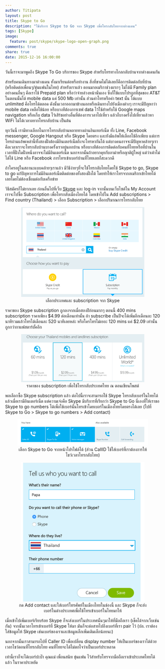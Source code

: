 ```yaml
---
author: Titipata
layout: post
title: Skype to Go
description: "ใช้บริการ Skype to Go จาก Skype เพื่อโทรกลับไทยจากต่างแดน"
tags: [Skype]
image:
  feature: post/skype/skype-logo-open-graph.png
comments: true
share: true
date: 2015-12-16 16:00:00
---
```


วันนี้เราจะมาพูดถึง Skype To Go บริการของ Skype สำหรับโทรทางไกลกลับบ้านจากต่างแดนกัน


สำหรับคนเดินทางมาต่างแดน ทั้งมาเรียนต่อหรือทำงาน สิ่งที่ขาดไม่ได้เลยก็คือการติดต่อกับที่บ้าน (หรือติดต่อเพื่อนๆ/ขุ่นแฟนในไทย) สำหรับเราแล้ว ตอนมาอเมริกาช่วงแรกๆ ไม่ได้มี Family plan อย่างคนอื่นๆ คือเราใช้ Prepaid plan หรือว่าจ่ายล่วงหน้านั่นเอง ซึ่งก็ใช้แบบโปรถูกที่สุดของ AT&T ในตอนนั้นได้ mobile data แค่ 500 Mb เท่านั้น ส่วนค่าโทรหรือค่า text นั้น ได้แบบ unlimited คือโทรได้ตลอด ดังนั้นเวลาออกมาข้างนอกหรือเดินทางไปยังเมืองต่างๆ เราจะมีปัญหาว่า mobile data เหลือใช้น้อย หรือบางทีต้องการเซฟ data ไว้ใช้สำหรับใช้ Google maps navigation หรือเก็บ data ไว้เสิร์ชอย่างอื่นที่ต้องการเวลาไปเที่ยว แล้วก็บางครั้งไปเที่ยวแล้วหา WiFi ไม่ได้เวลาอยากโทรกลับบ้าน เป็นต้น


ทุกวันนี้ เรามีทางเลือกในการโทรกลับบ้านหลายทางผ่านอินเทอร์เน็ต ทั้ง Line, Facebook messenger, Google Hangout หรือ Skype โดยตรง และยังมีแอ้พให้เลือกใช้อีกเพียบ แต่การโทรผ่านแอ้พเหล่านี้ทั้งสองฝั่งต้องมีอินเตอร์เน็ตถึงจะโทรหากันได้ แต่บางคนอาจจะมีปัญหาคล้ายๆเรา คือเวลาเราจะโทรกลับบ้านบางครั้งเราอยู่นอกบ้าน หรือบางทีต้องการติดต่อกับคนที่ไทยหรือที่บ้านในเวลาที่ฝั่งใดฝั่งหนึ่งอาจจะไม่มีอินเตอร์เน็ต นอกจากนั้นถ้าอยากคุยกับอาม่าหรือญาติผู้ใหญ่ แต่ว่าเค้าไม่ได้ใช้ Line หรือ Facebook การโทรเข้าเบอร์บ้านที่ไทยเลยก็สะดวกดี


ถ้าใครอยู่ในสถานะแบบคล้ายๆเราแล้ว มีวิธีง่ายๆที่จะใช้โทรกลับไทยโดยใช้ Skype to go, Skype to go แก้ปัญหาการไม่มีอินเตอร์เน็ตติดต่อของทั้งสองฝั่งได้ โดยทำให้เราโทรจากอเมริกาเข้าไทยได้เลยโดยไม่ต้องเชื่อมต่อกับเครือข่าย


วิธีสมัครก็ไม่ยากเลย ก่อนอื่นไปที่เว็บ [Skype](http://www.skype.com/en/) และ log-in
จากนั้นบนเว็บไซต์ใน My Account เราจะไปซื้อ Subscription เพื่อโทรกลับเมืองไทยได้ โดยเข้าไปใน  Add subscriptions > Find country (Thailand) > เลือก Subscription > เลือกปริมาณการโทรกลับไทย


<figure><center>
  <img width="400" src="/images/post/skype/select-country.png" data-action="zoom"/>

  <figcaption>
    <a title="Skype subscription">
      เลือกประเทศและ subscription จาก Skype
    </a>
  </figcaption>
</center></figure>


ราคาของ Skype subscription ถูกลงจากเมื่อสองปีก่อนมากๆ ตอนนี้ 400 mins subscription ราคาเพียง $4.99 ต่อเดือนเท่านั้น ถ้า subscribe เป็นปีจะได้เพิ่มอีกเดือนละ 120 นาทีรวมแล้วโทรได้เดือนละ 520 นาทีเลยหล่ะ หรือใครโทรไม่เยอะ 120 mins แค่ $2.09 เท่านั้น ถูกกว่ากาแฟสตาร์บั้คอีก


<figure><center>
  <img width="400" src="/images/post/skype/select-subscription.png" data-action="zoom"/>

  <figcaption>
    <a title="Subscription price">
      ราคาของ subscription เพื่อใช้โทรกลับประเทศไทย ณ ตอนเขียนโพสต์
    </a>
  </figcaption>
</center></figure>


พอเลือกซื้อ Skype subscription แล้ว ต่อไปนี้เราจะสามารถใช้ Skype โทรกลับเบอร์ในไทยได้แล้วเมื่อเรามีอินเตอร์เน็ต แต่ความเจ๋งคือ Skype มีบริการที่เรียกว่า Skype to Go นี่เองที่ให้เราขอ Skype to go numbers ได้เพื่อใช้เบอร์นั้นโทรเข้าโดยเบอร์ในเมืองไทยโดยตรงได้เลย (ไปที่ Skype to Go > Skype to go numbers > Add contact)


<figure><center>
  <img width="600" src="/images/post/skype/skype-to-go.png" data-action="zoom"/>

  <figcaption>
    <a title="Skype to Go list">
      เลือก Skype to Go จากหน้าโปรไฟล์ได้ (ส่วน CallID ใช้ใส่เบอร์ที่เราต้องการให้โชว์เวลาโทรกลับไทย)
    </a>
  </figcaption>
</center></figure>


<figure><center>
  <img width="400" src="/images/post/skype/skype-add-number.png" data-action="zoom"/>

  <figcaption>
    <a title="Git logo">
      กด Add contact และใส่เบอร์โทรศัพท์ในเมืองไทยในช่องนี้ และ Skype ก็จะส่งเบอร์ในต่างประเทศเพื่อใช้โทรเข้าเบอร์ในไทยมาให้
    </a>
  </figcaption>
</center></figure>


เมื่อเข้าไปเพิ่มเบอร์เรียบร้อย Skype ก็จะส่งเบอร์ในประเทศนั้นๆมาให้ที่มือถือเรา (เช็คได้จากเว็บเช่นกัน) จากนั้นเวลาโทรเข้าเบอร์ที่ Skype ให้มา มันก็จะต่อสายไปถึงเบอร์ที่เรา pair ไว้ (ปล. เราต้องใส่ข้อมูลให้ Skype เช่นเบอร์ของเราและข้อมูลเล็กเพิ่มเติมเล็กน้อยนะ)


นอกจากนั้นเราสามารถไปที่ Caller ID เพื่อเปลี่ยน display number ให้เป็นเบอร์ของเราได้ด้วยเวลาโชว์ตอนที่โทรกลับไทย คนที่ไทยจะได้ไม่ตกใจว่าเป็นเบอร์ประหลาด


เท่านี้เราก็จะได้เบอร์ปะป๊า คุณแม่ เพื่อนสนิท ขุ่นแฟน ไว้สำหรับโทรจากมือถือเราเข้าประเทศไทยได้แล้ว ในราคาประหยัด
